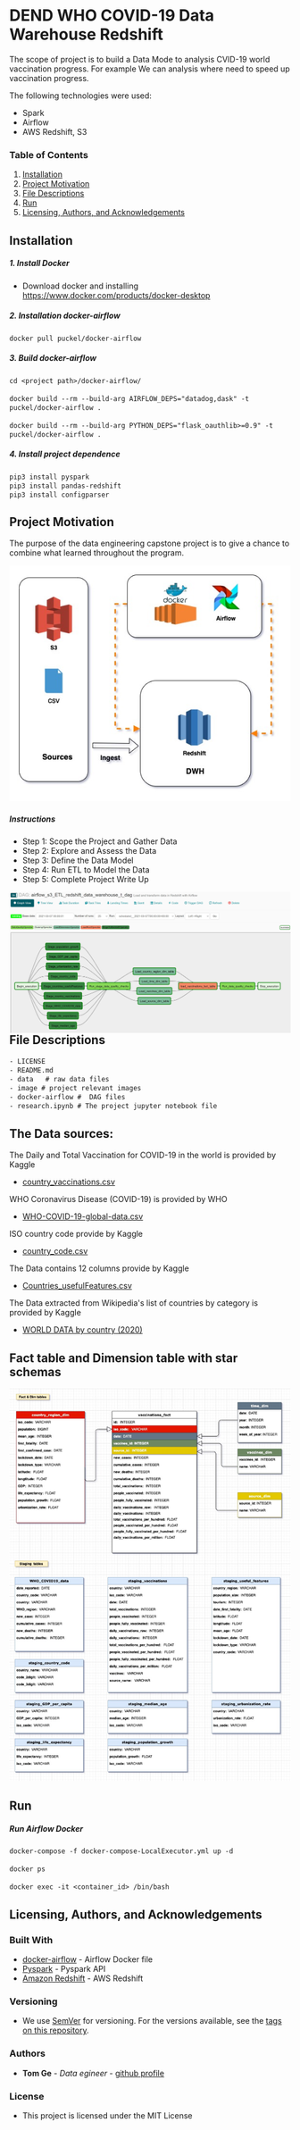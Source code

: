 # DEND WHO COVID-19 Data Warehouse Redshift

The scope of project is to build a Data Mode to analysis CVID-19 world vaccination progress. For example We can analysis where need to speed up vaccination progress.

The following technologies were used:
- Spark
- Airflow
- AWS Redshift, S3

### Table of Contents

1. [Installation](#installation)
2. [Project Motivation](#motivation)
3. [File Descriptions](#files)
4. [Run](#results)
5. [Licensing, Authors, and Acknowledgements](#licensing)

## Installation <a name="installation"></a>

##### 1. Install Docker

 - Download docker and installing
https://www.docker.com/products/docker-desktop

##### 2. Installation docker-airflow 
```
docker pull puckel/docker-airflow

```
##### 3. Build docker-airflow
```
cd <project path>/docker-airflow/

docker build --rm --build-arg AIRFLOW_DEPS="datadog,dask" -t puckel/docker-airflow .

docker build --rm --build-arg PYTHON_DEPS="flask_oauthlib>=0.9" -t puckel/docker-airflow .
```

##### 4. Install project dependence
```
pip3 install pyspark
pip3 install pandas-redshift
pip3 install configparser

```

## Project Motivation<a name="motivation"></a>
The purpose of the data engineering capstone project is to give a chance to combine what learned throughout the program. 

![DataModel.jpg](image/ETL.jpg)

##### Instructions

- Step 1: Scope the Project and Gather Data
- Step 2: Explore and Assess the Data
- Step 3: Define the Data Model
- Step 4: Run ETL to Model the Data
- Step 5: Complete Project Write Up

<img src="image/dag.jpg" align="left">


## File Descriptions <a name="files"></a>

```
- LICENSE
- README.md
- data   # raw data files
- image # project relevant images
- docker-airflow #  DAG files 
- research.ipynb # The project jupyter notebook file
```
## The Data sources:

The Daily and Total Vaccination for COVID-19 in the world is provided by Kaggle
- [country_vaccinations.csv](https://www.kaggle.com/gpreda/covid-world-vaccination-progress)

WHO Coronavirus Disease (COVID-19) is provided by WHO
- [WHO-COVID-19-global-data.csv](https://covid19.who.int/)

ISO country code provide by Kaggle
- [country_code.csv](https://www.kaggle.com/koki25ando/country-code)

The Data contains 12 columns provide by Kaggle
 - [ Countries_usefulFeatures.csv](https://www.kaggle.com/ishivinal/covid19-useful-features-by-country)
 
The Data extracted from Wikipedia's list of countries by category is provided by Kaggle 
 - [WORLD DATA by country (2020)](https://www.kaggle.com/daniboy370/world-data-by-country-2020?select=Life+expectancy.csv)

## Fact table and Dimension table with star schemas
![DataModel.jpg](image/DataModel.jpg)

## Run <a name="results"></a>

##### Run Airflow Docker

```
docker-compose -f docker-compose-LocalExecutor.yml up -d

docker ps

docker exec -it <container_id> /bin/bash
```

## Licensing, Authors, and Acknowledgements <a name="licensing"></a>

### Built With
* [docker-airflow](https://github.com/puckel/docker-airflow) - Airflow Docker file
* [Pyspark](https://spark.apache.org/docs/latest/) - Pyspark API
* [Amazon Redshift](https://docs.aws.amazon.com/redshift/latest/dg/welcome.html) - AWS Redshift

### Versioning

* We use [SemVer](http://semver.org/) for versioning. For the versions available, see the [tags on this repository](https://github.com/your/project/tags).

### Authors

* **Tom Ge** - *Data egineer* - [github profile](https://github.com/tomgtqq)

### License

* This project is licensed under the MIT License

